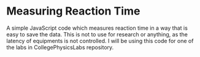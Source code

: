 # Measuring Reaction Time
A simple JavaScript code which measures reaction time in a way that is easy to save the data.
This is not to use for research or anything, as the latency of equipments is not controlled.
I will be using this code for one of the labs in CollegePhysicsLabs repository.
